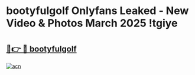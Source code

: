 # bootyfulgolf Onlyfans Leaked - New Video & Photos March 2025 !tgiye

# <h2><a href="https://d9nwpx.iuczelnia.edu.pl?title=bootyfulgolf&ref=tgiye">🔗👉 🔴 bootyfulgolf</a></h2>

[![acn](https://github.com/user-attachments/assets/0f9c940e-d8b0-45ae-aac7-cd30a18b3e1c)](https://d9nwpx.iuczelnia.edu.pl?title=bootyfulgolf&ref=tgiye)

